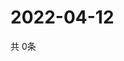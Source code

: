 # 2022-04-12
  共 0条

  <!-- BEGIN -->
  <!-- 最后更新时间Tue Apr 12 2022 08:08:18 GMT+0000 (Coordinated Universal Time) -->
  
  <!-- END -->
  
  